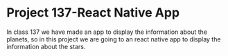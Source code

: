 # Project 137-React Native App
In class 137 we have made an app to display the information about the planets, so in this project we are going to an react native app to display the information about the stars.

